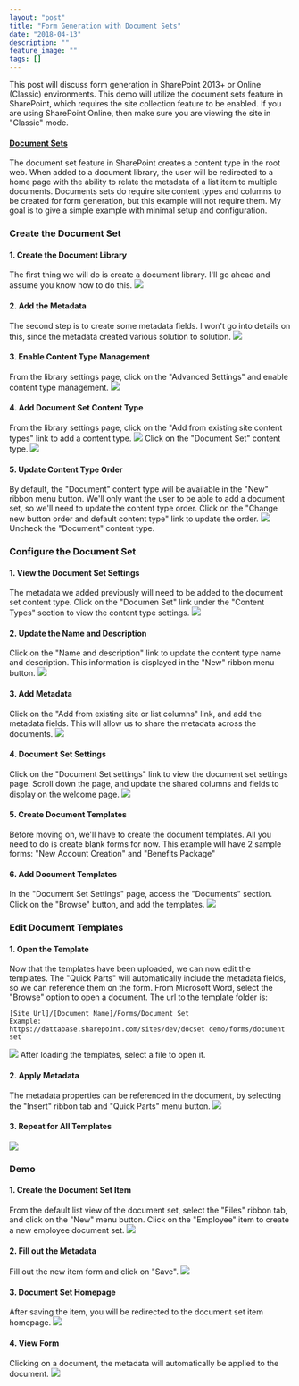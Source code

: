 ```yaml
---
layout: "post"
title: "Form Generation with Document Sets"
date: "2018-04-13"
description: ""
feature_image: ""
tags: []
---
```


This post will discuss form generation in SharePoint 2013+ or Online (Classic) environments. This demo will utilize the document sets feature in SharePoint, which requires the site collection feature to be enabled. If you are using SharePoint Online, then make sure you are viewing the site in "Classic" mode.

<!--more-->

#### [Document Sets](https://docs.microsoft.com/en-us/sharepoint/governance/document-set-planning)

The document set feature in SharePoint creates a content type in the root web. When added to a document library, the user will be redirected to a home page with the ability to relate the metadata of a list item to multiple documents. Documents sets do require site content types and columns to be created for form generation, but this example will not require them. My goal is to give a simple example with minimal setup and configuration.

### Create the Document Set

#### 1\. Create the Document Library

The first thing we will do is create a document library. I'll go ahead and assume you know how to do this. ![](https://dattabase.com/blog/wp-content/uploads/2018/04/CreateDocLib.png)

#### 2\. Add the Metadata

The second step is to create some metadata fields. I won't go into details on this, since the metadata created various solution to solution. ![](https://dattabase.com/blog/wp-content/uploads/2018/04/Metadata.png)

#### 3\. Enable Content Type Management

From the library settings page, click on the "Advanced Settings" and enable content type management. ![](https://dattabase.com/blog/wp-content/uploads/2018/04/EnableContentTypes.png)

#### 4\. Add Document Set Content Type

From the library settings page, click on the "Add from existing site content types" link to add a content type. ![](https://dattabase.com/blog/wp-content/uploads/2018/04/AddDocSetCT.png) Click on the "Document Set" content type. ![](https://dattabase.com/blog/wp-content/uploads/2018/04/AddContentType.png)

#### 5\. Update Content Type Order

By default, the "Document" content type will be available in the "New" ribbon menu button. We'll only want the user to be able to add a document set, so we'll need to update the content type order. Click on the "Change new button order and default content type" link to update the order. ![](https://dattabase.com/blog/wp-content/uploads/2018/04/CTOrder.png) Uncheck the "Document" content type.

### Configure the Document Set

#### 1\. View the Document Set Settings

The metadata we added previously will need to be added to the document set content type. Click on the "Documen Set" link under the "Content Types" section to view the content type settings. ![](https://dattabase.com/blog/wp-content/uploads/2018/04/DocSetSettings.png)

#### 2\. Update the Name and Description

Click on the "Name and description" link to update the content type name and description. This information is displayed in the "New" ribbon menu button. ![](https://dattabase.com/blog/wp-content/uploads/2018/04/DocSetNameDesc.png)

#### 3\. Add Metadata

Click on the "Add from existing site or list columns" link, and add the metadata fields. This will allow us to share the metadata across the documents. ![](https://dattabase.com/blog/wp-content/uploads/2018/04/AddFieldRefs.png)

#### 4\. Document Set Settings

Click on the "Document Set settings" link to view the document set settings page. Scroll down the page, and update the shared columns and fields to display on the welcome page. ![](https://dattabase.com/blog/wp-content/uploads/2018/04/DocSetSharedColumns.png)

#### 5\. Create Document Templates

Before moving on, we'll have to create the document templates. All you need to do is create blank forms for now. This example will have 2 sample forms: "New Account Creation" and "Benefits Package"

#### 6\. Add Document Templates

In the "Document Set Settings" page, access the "Documents" section. Click on the "Browse" button, and add the templates. ![](https://dattabase.com/blog/wp-content/uploads/2018/04/DocTemplates.png)

### Edit Document Templates

#### 1\. Open the Template

Now that the templates have been uploaded, we can now edit the templates. The "Quick Parts" will automatically include the metadata fields, so we can reference them on the form. From Microsoft Word, select the "Browse" option to open a document. The url to the template folder is:

```
[Site Url]/[Document Name]/Forms/Document Set
Example:
https://dattabase.sharepoint.com/sites/dev/docset demo/forms/document set

```

![](https://dattabase.com/blog/wp-content/uploads/2018/04/EditDocTemplate.png) After loading the templates, select a file to open it.

#### 2\. Apply Metadata

The metadata properties can be referenced in the document, by selecting the "Insert" ribbon tab and "Quick Parts" menu button. ![](https://dattabase.com/blog/wp-content/uploads/2018/04/QuickPartsMetadata.png)

#### 3\. Repeat for All Templates

![](https://dattabase.com/blog/wp-content/uploads/2018/04/DocTemplate.png)

### Demo

#### 1\. Create the Document Set Item

From the default list view of the document set, select the "Files" ribbon tab, and click on the "New" menu button. Click on the "Employee" item to create a new employee document set. ![](https://dattabase.com/blog/wp-content/uploads/2018/04/NewEmployeeItem.png)

#### 2\. Fill out the Metadata

Fill out the new item form and click on "Save". ![](https://dattabase.com/blog/wp-content/uploads/2018/04/DocSetMetadata.png)

#### 3\. Document Set Homepage

After saving the item, you will be redirected to the document set item homepage. ![](https://dattabase.com/blog/wp-content/uploads/2018/04/DocSetHomePage.png)

#### 4\. View Form

Clicking on a document, the metadata will automatically be applied to the document. ![](https://dattabase.com/blog/wp-content/uploads/2018/04/DocSetForm.png)
